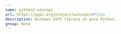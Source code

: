 ```yaml
---
name: python2-winsspi
url: https://pypi.org/project/winsspi/#files
description: Windows SSPI library in pure Python.
group: None
---
```

